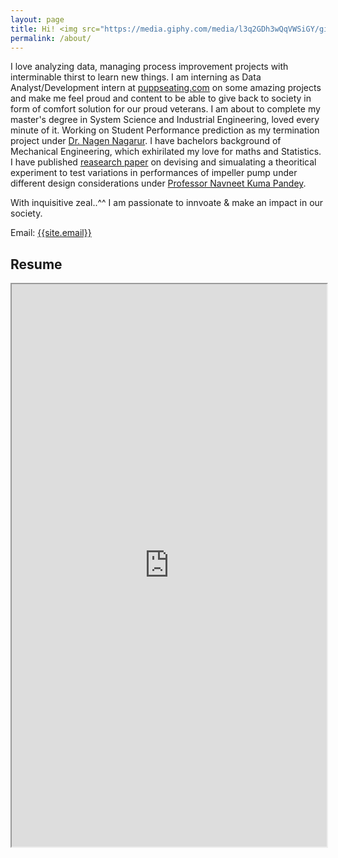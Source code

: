 ```yaml
---
layout: page
title: Hi! <img src="https://media.giphy.com/media/l3q2GDh3wQqVWSiGY/giphy.gif" width="50" height="50" />
permalink: /about/
---
```

<p>
 I love analyzing data, managing process improvement projects with interminable thirst to learn new things.
 I am interning as Data Analyst/Development intern at <a href="https://puppseating.com/" target="_blank">puppseating.com</a> on 
 some amazing projects and make me feel proud and content to be able to give back to society in form of comfort solution for our proud   veterans. I am about to complete my master's degree in System Science and Industrial Engineering, loved every minute of it. Working on Student Performance prediction as my termination project under 
 <a href="https://www.binghamton.edu/ssie/people/nagarur.html" target="_blank">Dr. Nagen Nagarur</a>. I have bachelors background of Mechanical Engineering, which exhirilated my love for maths and Statistics. I have published 
<a href="http://www.sankalan.org/pdf/P%203%20Study%20of%20Impeller%20Design%20Considerations%20of%20a%20Centrifugal%20Pump%20and%20Investigate%20its%20effect%20on%20Pump%20Performance%20using%20ANSYS.pdf" target="_blank">reasearch paper</a> on devising and simualating a theoritical experiment to test variations in performances of impeller pump under different design considerations under <a href="http://jssaten.ac.in/academics/me/fac_profile.php?userid=EANME987" target="_blank">Professor Navneet Kuma Pandey</a>.
</p>

<p>
          With inquisitive zeal..^^ I am passionate to innvoate & make an impact in our society.
</p>

Email: <a href="mailto:{{site.email}}?Subject=From Blog Site:">{{site.email}}</a>



## Resume
<iframe src="https://drive.google.com/file/d/116iLRTnZRRKjCqEMTGDYS_3ES_ViDsxj/preview" width="100%" height="900"></iframe>

 
